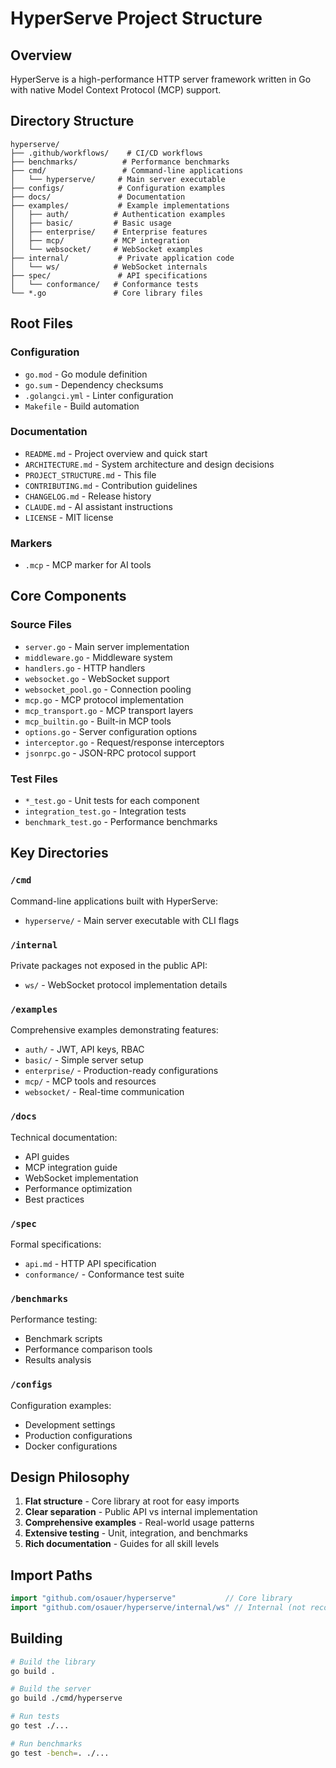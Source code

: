 # HyperServe Project Structure

## Overview

HyperServe is a high-performance HTTP server framework written in Go with native Model Context Protocol (MCP) support.

## Directory Structure

```
hyperserve/
├── .github/workflows/    # CI/CD workflows
├── benchmarks/          # Performance benchmarks
├── cmd/                 # Command-line applications
│   └── hyperserve/     # Main server executable
├── configs/            # Configuration examples
├── docs/               # Documentation
├── examples/           # Example implementations
│   ├── auth/          # Authentication examples
│   ├── basic/         # Basic usage
│   ├── enterprise/    # Enterprise features
│   ├── mcp/           # MCP integration
│   └── websocket/     # WebSocket examples
├── internal/           # Private application code
│   └── ws/            # WebSocket internals
├── spec/               # API specifications
│   └── conformance/   # Conformance tests
└── *.go               # Core library files
```

## Root Files

### Configuration
- `go.mod` - Go module definition
- `go.sum` - Dependency checksums
- `.golangci.yml` - Linter configuration
- `Makefile` - Build automation

### Documentation
- `README.md` - Project overview and quick start
- `ARCHITECTURE.md` - System architecture and design decisions
- `PROJECT_STRUCTURE.md` - This file
- `CONTRIBUTING.md` - Contribution guidelines
- `CHANGELOG.md` - Release history
- `CLAUDE.md` - AI assistant instructions
- `LICENSE` - MIT license

### Markers
- `.mcp` - MCP marker for AI tools

## Core Components

### Source Files
- `server.go` - Main server implementation
- `middleware.go` - Middleware system
- `handlers.go` - HTTP handlers
- `websocket.go` - WebSocket support
- `websocket_pool.go` - Connection pooling
- `mcp.go` - MCP protocol implementation
- `mcp_transport.go` - MCP transport layers
- `mcp_builtin.go` - Built-in MCP tools
- `options.go` - Server configuration options
- `interceptor.go` - Request/response interceptors
- `jsonrpc.go` - JSON-RPC protocol support

### Test Files
- `*_test.go` - Unit tests for each component
- `integration_test.go` - Integration tests
- `benchmark_test.go` - Performance benchmarks

## Key Directories

### `/cmd`
Command-line applications built with HyperServe:
- `hyperserve/` - Main server executable with CLI flags

### `/internal`
Private packages not exposed in the public API:
- `ws/` - WebSocket protocol implementation details

### `/examples`
Comprehensive examples demonstrating features:
- `auth/` - JWT, API keys, RBAC
- `basic/` - Simple server setup
- `enterprise/` - Production-ready configurations
- `mcp/` - MCP tools and resources
- `websocket/` - Real-time communication

### `/docs`
Technical documentation:
- API guides
- MCP integration guide
- WebSocket implementation
- Performance optimization
- Best practices

### `/spec`
Formal specifications:
- `api.md` - HTTP API specification
- `conformance/` - Conformance test suite

### `/benchmarks`
Performance testing:
- Benchmark scripts
- Performance comparison tools
- Results analysis

### `/configs`
Configuration examples:
- Development settings
- Production configurations
- Docker configurations

## Design Philosophy

1. **Flat structure** - Core library at root for easy imports
2. **Clear separation** - Public API vs internal implementation
3. **Comprehensive examples** - Real-world usage patterns
4. **Extensive testing** - Unit, integration, and benchmarks
5. **Rich documentation** - Guides for all skill levels

## Import Paths

```go
import "github.com/osauer/hyperserve"           // Core library
import "github.com/osauer/hyperserve/internal/ws" // Internal (not recommended)
```

## Building

```bash
# Build the library
go build .

# Build the server
go build ./cmd/hyperserve

# Run tests
go test ./...

# Run benchmarks
go test -bench=. ./...
```